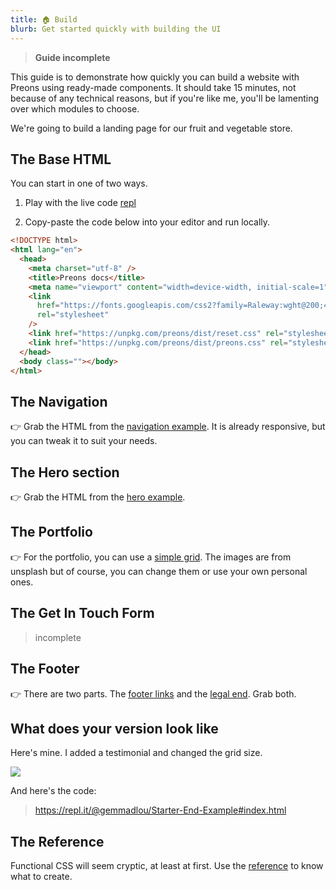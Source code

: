 ```yaml
---
title: 🏠 Build
blurb: Get started quickly with building the UI
---
```


> **Guide incomplete**

This guide is to demonstrate how quickly you can build a website with Preons using ready-made components. It should take 15 minutes, not because of any technical reasons, but if you're like me, you'll be lamenting over which modules to choose.

We're going to build a landing page for our fruit and vegetable store.

## The Base HTML

You can start in one of two ways.

1. Play with the live code [repl](https://repl.it/@gemmadlou/Starter#index.html)

2. Copy-paste the code below into your editor and run locally.

```html
<!DOCTYPE html>
<html lang="en">
  <head>
    <meta charset="utf-8" />
    <title>Preons docs</title>
    <meta name="viewport" content="width=device-width, initial-scale=1" />
    <link
      href="https://fonts.googleapis.com/css2?family=Raleway:wght@200;400;500;600;700&display=swap"
      rel="stylesheet"
    />
    <link href="https://unpkg.com/preons/dist/reset.css" rel="stylesheet" />
    <link href="https://unpkg.com/preons/dist/preons.css" rel="stylesheet" />
  </head>
  <body class=""></body>
</html>
```

## The Navigation

👉 Grab the HTML from the [navigation example](https://ui.preons.co/?path=/story/navigation--responsive). It is already responsive, but you can tweak it to suit your needs.

## The Hero section

👉 Grab the HTML from the [hero example](https://ui.preons.co/?path=/story/hero--hero-1).

## The Portfolio

👉 For the portfolio, you can use a [simple grid](https://ui.preons.co/?path=/story/grid--grid-of-4). The images are from unsplash but of course, you can change them or use your own personal ones.

## The Get In Touch Form

> incomplete

## The Footer

👉 There are two parts. The [footer links](https://ui.preons.co/?path=/story/footer--footer-inverted) and the [legal end](https://ui.preons.co/?path=/story/legals--legals-1). Grab both.

## What does your version look like

Here's mine. I added a testimonial and changed the grid size.

![](/images/quick-make.jpg#boxed)

And here's the code:

> https://repl.it/@gemmadlou/Starter-End-Example#index.html

## The Reference

Functional CSS will seem cryptic, at least at first. Use the [reference](/search) to know what to create.
